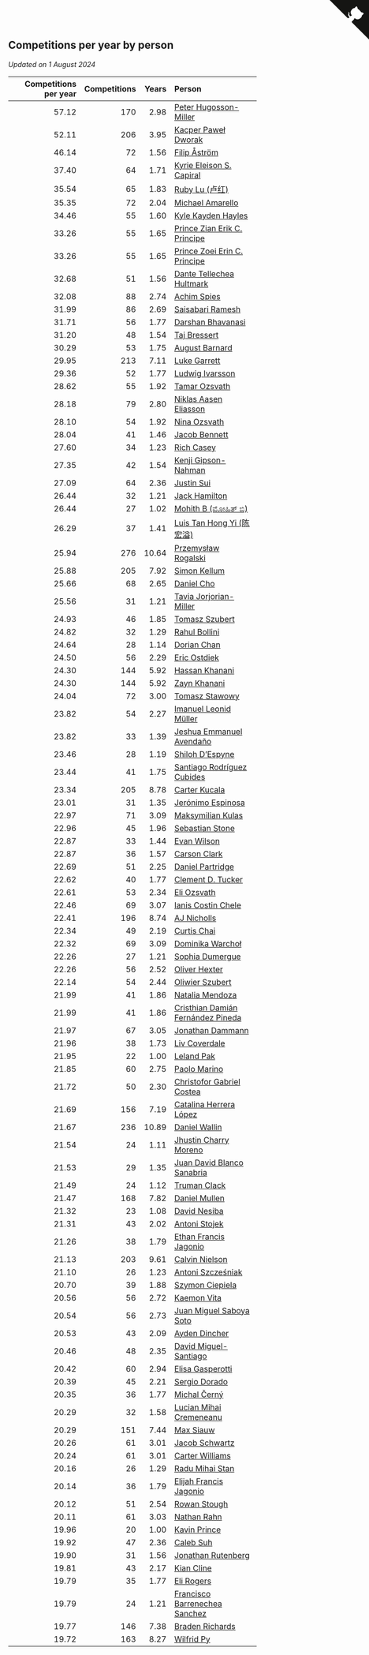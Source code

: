 ## Competitions per year by person

*Updated on  1 August 2024*

| Competitions per year | Competitions | Years | Person |
| ---: | ---: | ---: | :--- |
| 57.12 | 170 | 2.98 | [Peter Hugosson-Miller](https://www.worldcubeassociation.org/persons/2021HUGO01) |
| 52.11 | 206 | 3.95 | [Kacper Paweł Dworak](https://www.worldcubeassociation.org/persons/2020DWOR01) |
| 46.14 | 72 | 1.56 | [Filip Åström](https://www.worldcubeassociation.org/persons/2023ASTR01) |
| 37.40 | 64 | 1.71 | [Kyrie Eleison S. Capiral](https://www.worldcubeassociation.org/persons/2022CAPI02) |
| 35.54 | 65 | 1.83 | [Ruby Lu (卢红)](https://www.worldcubeassociation.org/persons/2022LURU01) |
| 35.35 | 72 | 2.04 | [Michael Amarello](https://www.worldcubeassociation.org/persons/2022AMAR09) |
| 34.46 | 55 | 1.60 | [Kyle Kayden Hayles](https://www.worldcubeassociation.org/persons/2022HAYL02) |
| 33.26 | 55 | 1.65 | [Prince Zian Erik C. Principe](https://www.worldcubeassociation.org/persons/2022PRIN08) |
| 33.26 | 55 | 1.65 | [Prince Zoei Erin C. Principe](https://www.worldcubeassociation.org/persons/2022PRIN09) |
| 32.68 | 51 | 1.56 | [Dante Tellechea Hultmark](https://www.worldcubeassociation.org/persons/2023HULT01) |
| 32.08 | 88 | 2.74 | [Achim Spies](https://www.worldcubeassociation.org/persons/2021SPIE01) |
| 31.99 | 86 | 2.69 | [Saisabari Ramesh](https://www.worldcubeassociation.org/persons/2021RAME01) |
| 31.71 | 56 | 1.77 | [Darshan Bhavanasi](https://www.worldcubeassociation.org/persons/2022BHAV01) |
| 31.20 | 48 | 1.54 | [Taj Bressert](https://www.worldcubeassociation.org/persons/2023BRES01) |
| 30.29 | 53 | 1.75 | [August Barnard](https://www.worldcubeassociation.org/persons/2022BARN21) |
| 29.95 | 213 | 7.11 | [Luke Garrett](https://www.worldcubeassociation.org/persons/2017GARR05) |
| 29.36 | 52 | 1.77 | [Ludwig Ivarsson](https://www.worldcubeassociation.org/persons/2022IVAR01) |
| 28.62 | 55 | 1.92 | [Tamar Ozsvath](https://www.worldcubeassociation.org/persons/2022OZSV04) |
| 28.18 | 79 | 2.80 | [Niklas Aasen Eliasson](https://www.worldcubeassociation.org/persons/2021ELIA01) |
| 28.10 | 54 | 1.92 | [Nina Ozsvath](https://www.worldcubeassociation.org/persons/2022OZSV03) |
| 28.04 | 41 | 1.46 | [Jacob Bennett](https://www.worldcubeassociation.org/persons/2023BENN04) |
| 27.60 | 34 | 1.23 | [Rich Casey](https://www.worldcubeassociation.org/persons/2023CASE06) |
| 27.35 | 42 | 1.54 | [Kenji Gipson-Nahman](https://www.worldcubeassociation.org/persons/2023GIPS01) |
| 27.09 | 64 | 2.36 | [Justin Sui](https://www.worldcubeassociation.org/persons/2022SUIJ01) |
| 26.44 | 32 | 1.21 | [Jack Hamilton](https://www.worldcubeassociation.org/persons/2023HAMI08) |
| 26.44 | 27 | 1.02 | [Mohith B (ಮೋಹಿತ್ ಬಿ)](https://www.worldcubeassociation.org/persons/2023BMOH01) |
| 26.29 | 37 | 1.41 | [Luis Tan Hong Yi (陈宏溢)](https://www.worldcubeassociation.org/persons/2023YILU01) |
| 25.94 | 276 | 10.64 | [Przemysław Rogalski](https://www.worldcubeassociation.org/persons/2013ROGA02) |
| 25.88 | 205 | 7.92 | [Simon Kellum](https://www.worldcubeassociation.org/persons/2016KELL12) |
| 25.66 | 68 | 2.65 | [Daniel Cho](https://www.worldcubeassociation.org/persons/2021CHOD01) |
| 25.56 | 31 | 1.21 | [Tavia Jorjorian-Miller](https://www.worldcubeassociation.org/persons/2023JORJ01) |
| 24.93 | 46 | 1.85 | [Tomasz Szubert](https://www.worldcubeassociation.org/persons/2022SZUB02) |
| 24.82 | 32 | 1.29 | [Rahul Bollini](https://www.worldcubeassociation.org/persons/2023BOLL01) |
| 24.64 | 28 | 1.14 | [Dorian Chan](https://www.worldcubeassociation.org/persons/2023DORI01) |
| 24.50 | 56 | 2.29 | [Eric Ostdiek](https://www.worldcubeassociation.org/persons/2022OSTD01) |
| 24.30 | 144 | 5.92 | [Hassan Khanani](https://www.worldcubeassociation.org/persons/2018KHAN26) |
| 24.30 | 144 | 5.92 | [Zayn Khanani](https://www.worldcubeassociation.org/persons/2018KHAN28) |
| 24.04 | 72 | 3.00 | [Tomasz Stawowy](https://www.worldcubeassociation.org/persons/2021STAW01) |
| 23.82 | 54 | 2.27 | [Imanuel Leonid Müller](https://www.worldcubeassociation.org/persons/2022MULL02) |
| 23.82 | 33 | 1.39 | [Jeshua Emmanuel Avendaño](https://www.worldcubeassociation.org/persons/2023AVEN01) |
| 23.46 | 28 | 1.19 | [Shiloh D’Espyne](https://www.worldcubeassociation.org/persons/2023DESP01) |
| 23.44 | 41 | 1.75 | [Santiago Rodríguez Cubides](https://www.worldcubeassociation.org/persons/2022CUBI01) |
| 23.34 | 205 | 8.78 | [Carter Kucala](https://www.worldcubeassociation.org/persons/2015KUCA01) |
| 23.01 | 31 | 1.35 | [Jerónimo Espinosa](https://www.worldcubeassociation.org/persons/2023ESPI07) |
| 22.97 | 71 | 3.09 | [Maksymilian Kulas](https://www.worldcubeassociation.org/persons/2021KULA02) |
| 22.96 | 45 | 1.96 | [Sebastian Stone](https://www.worldcubeassociation.org/persons/2022STON09) |
| 22.87 | 33 | 1.44 | [Evan Wilson](https://www.worldcubeassociation.org/persons/2023WILS11) |
| 22.87 | 36 | 1.57 | [Carson Clark](https://www.worldcubeassociation.org/persons/2023CLAR02) |
| 22.69 | 51 | 2.25 | [Daniel Partridge](https://www.worldcubeassociation.org/persons/2022PART02) |
| 22.62 | 40 | 1.77 | [Clement D. Tucker](https://www.worldcubeassociation.org/persons/2022TUCK09) |
| 22.61 | 53 | 2.34 | [Eli Ozsvath](https://www.worldcubeassociation.org/persons/2022OZSV01) |
| 22.46 | 69 | 3.07 | [Ianis Costin Chele](https://www.worldcubeassociation.org/persons/2021CHEL01) |
| 22.41 | 196 | 8.74 | [AJ Nicholls](https://www.worldcubeassociation.org/persons/2015NICH04) |
| 22.34 | 49 | 2.19 | [Curtis Chai](https://www.worldcubeassociation.org/persons/2022CHAI02) |
| 22.32 | 69 | 3.09 | [Dominika Warchoł](https://www.worldcubeassociation.org/persons/2021WARC01) |
| 22.26 | 27 | 1.21 | [Sophia Dumergue](https://www.worldcubeassociation.org/persons/2023DUME02) |
| 22.26 | 56 | 2.52 | [Oliver Hexter](https://www.worldcubeassociation.org/persons/2022HEXT01) |
| 22.14 | 54 | 2.44 | [Oliwier Szubert](https://www.worldcubeassociation.org/persons/2022SZUB01) |
| 21.99 | 41 | 1.86 | [Natalia Mendoza](https://www.worldcubeassociation.org/persons/2022MEND24) |
| 21.99 | 41 | 1.86 | [Cristhian Damián Fernández Pineda](https://www.worldcubeassociation.org/persons/2022PINE05) |
| 21.97 | 67 | 3.05 | [Jonathan Dammann](https://www.worldcubeassociation.org/persons/2021DAMM01) |
| 21.96 | 38 | 1.73 | [Liv Coverdale](https://www.worldcubeassociation.org/persons/2022COVE02) |
| 21.95 | 22 | 1.00 | [Leland Pak](https://www.worldcubeassociation.org/persons/2023PAKL02) |
| 21.85 | 60 | 2.75 | [Paolo Marino](https://www.worldcubeassociation.org/persons/2021MARI04) |
| 21.72 | 50 | 2.30 | [Christofor Gabriel Costea](https://www.worldcubeassociation.org/persons/2022COST03) |
| 21.69 | 156 | 7.19 | [Catalina Herrera López](https://www.worldcubeassociation.org/persons/2017LOPE31) |
| 21.67 | 236 | 10.89 | [Daniel Wallin](https://www.worldcubeassociation.org/persons/2013WALL03) |
| 21.54 | 24 | 1.11 | [Jhustin Charry Moreno](https://www.worldcubeassociation.org/persons/2023MORE20) |
| 21.53 | 29 | 1.35 | [Juan David Blanco Sanabria](https://www.worldcubeassociation.org/persons/2023SANA04) |
| 21.49 | 24 | 1.12 | [Truman Clack](https://www.worldcubeassociation.org/persons/2023CLAC02) |
| 21.47 | 168 | 7.82 | [Daniel Mullen](https://www.worldcubeassociation.org/persons/2016MULL04) |
| 21.32 | 23 | 1.08 | [David Nesiba](https://www.worldcubeassociation.org/persons/2023NESI01) |
| 21.31 | 43 | 2.02 | [Antoni Stojek](https://www.worldcubeassociation.org/persons/2022STOJ03) |
| 21.26 | 38 | 1.79 | [Ethan Francis Jagonio](https://www.worldcubeassociation.org/persons/2022JAGO03) |
| 21.13 | 203 | 9.61 | [Calvin Nielson](https://www.worldcubeassociation.org/persons/2014NIEL03) |
| 21.10 | 26 | 1.23 | [Antoni Szcześniak](https://www.worldcubeassociation.org/persons/2023SZCZ04) |
| 20.70 | 39 | 1.88 | [Szymon Ciepiela](https://www.worldcubeassociation.org/persons/2022CIEP01) |
| 20.56 | 56 | 2.72 | [Kaemon Vita](https://www.worldcubeassociation.org/persons/2021VITA01) |
| 20.54 | 56 | 2.73 | [Juan Miguel Saboya Soto](https://www.worldcubeassociation.org/persons/2021SOTO01) |
| 20.53 | 43 | 2.09 | [Ayden Dincher](https://www.worldcubeassociation.org/persons/2022DINC01) |
| 20.46 | 48 | 2.35 | [David Miguel-Santiago](https://www.worldcubeassociation.org/persons/2022MIGU02) |
| 20.42 | 60 | 2.94 | [Elisa Gasperotti](https://www.worldcubeassociation.org/persons/2021GASP01) |
| 20.39 | 45 | 2.21 | [Sergio Dorado](https://www.worldcubeassociation.org/persons/2022CORR05) |
| 20.35 | 36 | 1.77 | [Michal Černý](https://www.worldcubeassociation.org/persons/2022CERN03) |
| 20.29 | 32 | 1.58 | [Lucian Mihai Cremeneanu](https://www.worldcubeassociation.org/persons/2023CREM01) |
| 20.29 | 151 | 7.44 | [Max Siauw](https://www.worldcubeassociation.org/persons/2017SIAU02) |
| 20.26 | 61 | 3.01 | [Jacob Schwartz](https://www.worldcubeassociation.org/persons/2021SCHW01) |
| 20.24 | 61 | 3.01 | [Carter Williams](https://www.worldcubeassociation.org/persons/2021WILL06) |
| 20.16 | 26 | 1.29 | [Radu Mihai Stan](https://www.worldcubeassociation.org/persons/2023STAN09) |
| 20.14 | 36 | 1.79 | [Elijah Francis Jagonio](https://www.worldcubeassociation.org/persons/2022JAGO02) |
| 20.12 | 51 | 2.54 | [Rowan Stough](https://www.worldcubeassociation.org/persons/2022STOU01) |
| 20.11 | 61 | 3.03 | [Nathan Rahn](https://www.worldcubeassociation.org/persons/2021RAHN01) |
| 19.96 | 20 | 1.00 | [Kavin Prince](https://www.worldcubeassociation.org/persons/2023PRIN02) |
| 19.92 | 47 | 2.36 | [Caleb Suh](https://www.worldcubeassociation.org/persons/2022SUHC01) |
| 19.90 | 31 | 1.56 | [Jonathan Rutenberg](https://www.worldcubeassociation.org/persons/2023RUTE01) |
| 19.81 | 43 | 2.17 | [Kian Cline](https://www.worldcubeassociation.org/persons/2022CLIN01) |
| 19.79 | 35 | 1.77 | [Eli Rogers](https://www.worldcubeassociation.org/persons/2022ROGE05) |
| 19.79 | 24 | 1.21 | [Francisco Barrenechea Sanchez](https://www.worldcubeassociation.org/persons/2023SANC31) |
| 19.77 | 146 | 7.38 | [Braden Richards](https://www.worldcubeassociation.org/persons/2017RICH02) |
| 19.72 | 163 | 8.27 | [Wilfrid Py](https://www.worldcubeassociation.org/persons/2016PYWI01) |


<a href="https://github.com/jonatanklosko/wca_statistics" class="github-corner" aria-label="View source on Github"><svg width="80" height="80" viewBox="0 0 250 250" style="fill:#151513; color:#fff; position: absolute; top: 0; border: 0; right: 0;" aria-hidden="true"><path d="M0,0 L115,115 L130,115 L142,142 L250,250 L250,0 Z"></path><path d="M128.3,109.0 C113.8,99.7 119.0,89.6 119.0,89.6 C122.0,82.7 120.5,78.6 120.5,78.6 C119.2,72.0 123.4,76.3 123.4,76.3 C127.3,80.9 125.5,87.3 125.5,87.3 C122.9,97.6 130.6,101.9 134.4,103.2" fill="currentColor" style="transform-origin: 130px 106px;" class="octo-arm"></path><path d="M115.0,115.0 C114.9,115.1 118.7,116.5 119.8,115.4 L133.7,101.6 C136.9,99.2 139.9,98.4 142.2,98.6 C133.8,88.0 127.5,74.4 143.8,58.0 C148.5,53.4 154.0,51.2 159.7,51.0 C160.3,49.4 163.2,43.6 171.4,40.1 C171.4,40.1 176.1,42.5 178.8,56.2 C183.1,58.6 187.2,61.8 190.9,65.4 C194.5,69.0 197.7,73.2 200.1,77.6 C213.8,80.2 216.3,84.9 216.3,84.9 C212.7,93.1 206.9,96.0 205.4,96.6 C205.1,102.4 203.0,107.8 198.3,112.5 C181.9,128.9 168.3,122.5 157.7,114.1 C157.9,116.9 156.7,120.9 152.7,124.9 L141.0,136.5 C139.8,137.7 141.6,141.9 141.8,141.8 Z" fill="currentColor" class="octo-body"></path></svg></a><style>.github-corner:hover .octo-arm{animation:octocat-wave 560ms ease-in-out}@keyframes octocat-wave{0%,100%{transform:rotate(0)}20%,60%{transform:rotate(-25deg)}40%,80%{transform:rotate(10deg)}}@media (max-width:500px){.github-corner:hover .octo-arm{animation:none}.github-corner .octo-arm{animation:octocat-wave 560ms ease-in-out}}</style>
